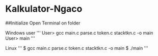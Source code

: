 # Kalkulator-Ngaco
##Initialize
Open Terminal on folder

Windows user
'''
User> gcc main.c parse.c token.c stacktkn.c -o main
User> main
'''

Linux
'''
$ gcc main.c parse.c token.c stacktkn.c -o main
$ ./main
'''
